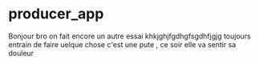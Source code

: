 # producer_app
Bonjour bro
on fait encore un autre essai
khkjghjfgdhgfsgdhfjgjg
toujours entrain de faire uelque chose
c'est une pute , ce soir elle va sentir sa douleur
